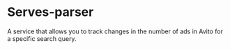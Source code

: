 # Serves-parser
A service that allows you to track changes in the number of ads in Avito for a specific search query.


